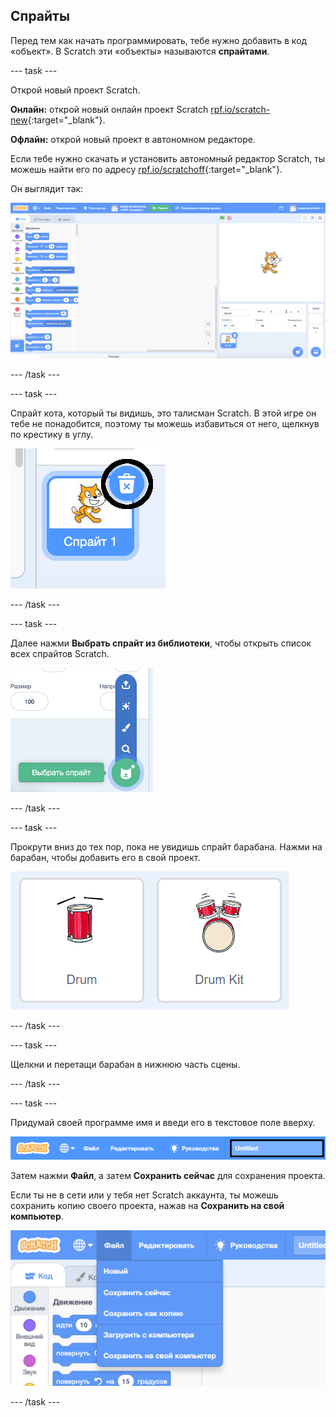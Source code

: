## Спрайты

Перед тем как начать программировать, тебе нужно добавить в код «объект». В Scratch эти «объекты» называются **спрайтами**.

\--- task \---

Открой новый проект Scratch.

**Онлайн:** открой новый онлайн проект Scratch [rpf.io/scratch-new](http://rpf.io/scratch-new){:target="_blank"}.

**Офлайн:** открой новый проект в автономном редакторе.

Если тебе нужно скачать и установить автономный редактор Scratch, ты можешь найти его по адресу [rpf.io/scratchoff](http://rpf.io/scratchoff){:target="_blank"}.

Он выглядит так:

![снимок экрана](images/band-scratch.png)

\--- /task \---

\--- task \---

Спрайт кота, который ты видишь, это талисман Scratch. В этой игре он тебе не понадобится, поэтому ты можешь избавиться от него, щелкнув по крестику в углу.

![снимок экрана](images/band-delete-annotated.png)

\--- /task \---

\--- task \---

Далее нажми **Выбрать спрайт из библиотеки**, чтобы открыть список всех спрайтов Scratch.

![снимок экрана](images/band-sprite-library.png)

\--- /task \---

\--- task \---

Прокрути вниз до тех пор, пока не увидишь спрайт барабана. Нажми на барабан, чтобы добавить его в свой проект.

![снимок экрана](images/band-sprite-drum.png)

\--- /task \---

\--- task \---

Щелкни и перетащи барабан в нижнюю часть сцены.

\--- /task \---

\--- task \---

Придумай своей программе имя и введи его в текстовое поле вверху.

![имя](images/band-name-annotated.png)

Затем нажми **Файл**, а затем **Сохранить сейчас** для сохранения проекта.

Если ты не в сети или у тебя нет Scratch аккаунта, ты можешь сохранить копию своего проекта, нажав на **Сохранить на свой компьютер**.

![снимок экрана](images/band-save.png)

\--- /task \---